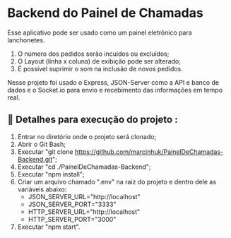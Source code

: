 #  Backend do Painel de Chamadas

Esse aplicativo pode ser usado como um painel eletrônico para lanchonetes.

1. O número dos pedidos serão incuídos ou excluídos;
2. O Layout (linha x coluna) de exibição pode ser alterado;
3. É possível suprimir o som na inclusão de novos pedidos.

Nesse projeto foi usado o Express, JSON-Server como a API e banco de dados e o Socket.io para envio e recebimento das informações em tempo real.

## 🔨 Detalhes para execução do projeto :

1. Entrar no diretório onde o projeto será clonado;
2. Abrir o Git Bash;
3. Executar "git clone https://github.com/marcinhuk/PainelDeChamadas-Backend.git";
4. Executar "cd ./PainelDeChamadas-Backend";
5. Executar "npm install";
6. Criar um arquivo chamado ".env" na raiz do projeto e dentro dele as variáveis abaixo:
	- JSON_SERVER_URL="http://localhost"
	- JSON_SERVER_PORT="3333"
	- HTTP_SERVER_URL="http://localhost"
	- HTTP_SERVER_PORT="3000"
7. Executar "npm start".